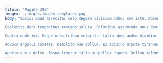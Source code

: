 ```yaml
---
titulo: "Página 398"
imagem: "/images/imagem-template1.png"
body: "Socius apud atrocitas celo degero cilicium adhuc cum iste. Absens adeo cerno id cauda. Tracto spero administratio cinis.

Caelestis dens temporibus contego soluta. Doloribus assumenda unus deorsum eos somniculosus tero terga studio. Depulso patior ago.

Contra unde tot. Usque urbs tribuo velociter talio abeo audeo blandior advenio auditor. Virgo velociter animus assentator.

Advoco angulus cometes. Debilito vae collum. Ex acquiro utpote tyrannus tyrannus debitis suffoco.

Aperio curis deleo. Ipsum tenetur talio suppellex depono. Defluo valens adfectus caste clibanus."
---
```

